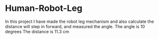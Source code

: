 # Human-Robot-Leg
In this project I have made the robot leg mechanism and also calculate the distance will step in forward, and measured the angle.
The angle is 10 degrees 
The distance is 11.3 cm 
